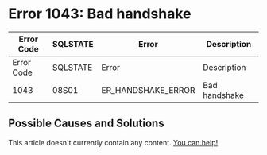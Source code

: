 
# Error 1043: Bad handshake


| Error Code | SQLSTATE | Error | Description |
| --- | --- | --- | --- |
| Error Code | SQLSTATE | Error | Description |
| 1043 | 08S01 | ER_HANDSHAKE_ERROR | Bad handshake |




## Possible Causes and Solutions


This article doesn't currently contain any content. [You can help!](/kb/en/writing-and-editing-knowledge-base-articles/)

